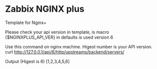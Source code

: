 # Zabbix NGINX plus
Template for Nginx+

Please check your api version in template, is macro {$NGINXPLUS_API_VER} in defaults is used version 6

Use this command on nginx machine. Higest number is your API version.
curl http://127.0.0.1/api/6/http/upstreams/backend/servers/

Output (Higest is 6)
[1,2,3,4,5,6]
